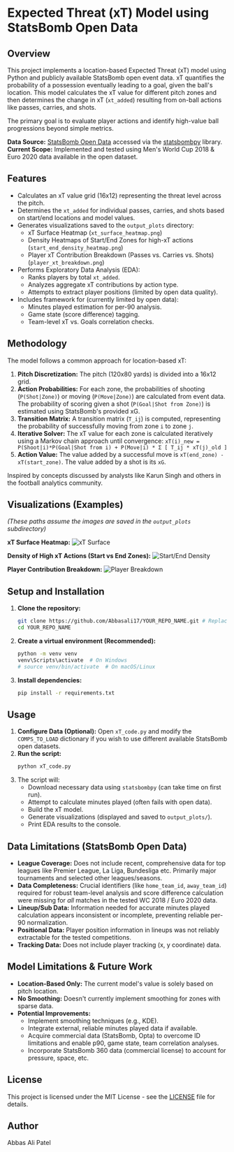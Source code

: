 # Expected Threat (xT) Model using StatsBomb Open Data

## Overview

This project implements a location-based Expected Threat (xT) model using Python and publicly available StatsBomb open event data. xT quantifies the probability of a possession eventually leading to a goal, given the ball's location. This model calculates the xT value for different pitch zones and then determines the change in xT (`xt_added`) resulting from on-ball actions like passes, carries, and shots.

The primary goal is to evaluate player actions and identify high-value ball progressions beyond simple metrics.

**Data Source:** [StatsBomb Open Data](https://github.com/statsbomb/open-data) accessed via the [statsbombpy](https://github.com/statsbomb/statsbombpy) library.
**Current Scope:** Implemented and tested using Men's World Cup 2018 & Euro 2020 data available in the open dataset.

## Features

*   Calculates an xT value grid (16x12) representing the threat level across the pitch.
*   Determines the `xt_added` for individual passes, carries, and shots based on start/end locations and model values.
*   Generates visualizations saved to the `output_plots` directory:
    *   xT Surface Heatmap (`xt_surface_heatmap.png`)
    *   Density Heatmaps of Start/End Zones for high-xT actions (`start_end_density_heatmap.png`)
    *   Player xT Contribution Breakdown (Passes vs. Carries vs. Shots) (`player_xt_breakdown.png`)
*   Performs Exploratory Data Analysis (EDA):
    *   Ranks players by total `xt_added`.
    *   Analyzes aggregate xT contributions by action type.
    *   Attempts to extract player positions (limited by open data quality).
*   Includes framework for (currently limited by open data):
    *   Minutes played estimation for per-90 analysis.
    *   Game state (score difference) tagging.
    *   Team-level xT vs. Goals correlation checks.

## Methodology

The model follows a common approach for location-based xT:

1.  **Pitch Discretization:** The pitch (120x80 yards) is divided into a 16x12 grid.
2.  **Action Probabilities:** For each zone, the probabilities of shooting (`P(Shot|Zone)`) or moving (`P(Move|Zone)`) are calculated from event data. The probability of scoring given a shot (`P(Goal|Shot from Zone)`) is estimated using StatsBomb's provided xG.
3.  **Transition Matrix:** A transition matrix (`T_ij`) is computed, representing the probability of successfully moving from zone `i` to zone `j`.
4.  **Iterative Solver:** The xT value for each zone is calculated iteratively using a Markov chain approach until convergence:
    `xT(i)_new = P(Shoot|i)*P(Goal|Shot from i) + P(Move|i) * Σ [ T_ij * xT(j)_old ]`
5.  **Action Value:** The value added by a successful move is `xT(end_zone) - xT(start_zone)`. The value added by a shot is its `xG`.

Inspired by concepts discussed by analysts like Karun Singh and others in the football analytics community.

## Visualizations (Examples)

*(These paths assume the images are saved in the `output_plots` subdirectory)*

**xT Surface Heatmap:**
![xT Surface](output_plots/xt_surface_heatmap.png)

**Density of High xT Actions (Start vs End Zones):**
![Start/End Density](output_plots/start_end_density_heatmap.png)

**Player Contribution Breakdown:**
![Player Breakdown](output_plots/player_xt_breakdown.png)


## Setup and Installation

1.  **Clone the repository:**
    ```bash
    git clone https://github.com/Abbasali17/YOUR_REPO_NAME.git # Replace YOUR_REPO_NAME
    cd YOUR_REPO_NAME
    ```
2.  **Create a virtual environment (Recommended):**
    ```bash
    python -m venv venv
    venv\Scripts\activate  # On Windows
    # source venv/bin/activate  # On macOS/Linux
    ```
3.  **Install dependencies:**
    ```bash
    pip install -r requirements.txt
    ```

## Usage

1.  **Configure Data (Optional):** Open `xT_code.py` and modify the `COMPS_TO_LOAD` dictionary if you wish to use different available StatsBomb open datasets.
2.  **Run the script:**
    ```bash
    python xT_code.py
    ```
3.  The script will:
    *   Download necessary data using `statsbombpy` (can take time on first run).
    *   Attempt to calculate minutes played (often fails with open data).
    *   Build the xT model.
    *   Generate visualizations (displayed and saved to `output_plots/`).
    *   Print EDA results to the console.

## Data Limitations (StatsBomb Open Data)

*   **League Coverage:** Does not include recent, comprehensive data for top leagues like Premier League, La Liga, Bundesliga etc. Primarily major tournaments and selected other leagues/seasons.
*   **Data Completeness:** Crucial identifiers (like `home_team_id`, `away_team_id`) required for robust team-level analysis and score difference calculation were missing for *all* matches in the tested WC 2018 / Euro 2020 data.
*   **Lineup/Sub Data:** Information needed for accurate minutes played calculation appears inconsistent or incomplete, preventing reliable per-90 normalization.
*   **Positional Data:** Player position information in lineups was not reliably extractable for the tested competitions.
*   **Tracking Data:** Does not include player tracking (x, y coordinate) data.

## Model Limitations & Future Work

*   **Location-Based Only:** The current model's value is solely based on pitch location.
*   **No Smoothing:** Doesn't currently implement smoothing for zones with sparse data.
*   **Potential Improvements:**
    *   Implement smoothing techniques (e.g., KDE).
    *   Integrate external, reliable minutes played data if available.
    *   Acquire commercial data (StatsBomb, Opta) to overcome ID limitations and enable p90, game state, team correlation analyses.
    *   Incorporate StatsBomb 360 data (commercial license) to account for pressure, space, etc.

## License

This project is licensed under the MIT License - see the [LICENSE](LICENSE) file for details.

## Author

Abbas Ali Patel
